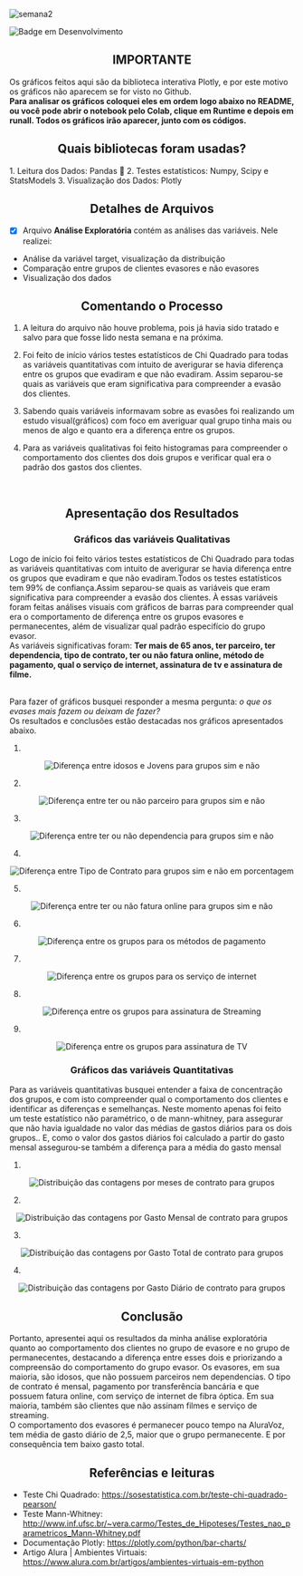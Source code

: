 ![semana2](https://user-images.githubusercontent.com/68445400/170348845-eefb26dc-6677-4649-887f-b882f8f0cd91.jpg)

![Badge em Desenvolvimento](https://img.shields.io/static/v1?label=STATUS&message=CONCLUIDO&color=<COLOR>)

<h2 align ="center"> IMPORTANTE</h2>
Os gráficos feitos aqui são da biblioteca interativa Plotly, e por este motivo os gráficos não aparecem se for visto no Github.<br> 
<b>Para analisar os gráficos coloquei eles em ordem logo abaixo no README, ou você pode abrir o notebook pelo Colab, clique em Runtime e depois em runall. Todos os gráficos irão aparecer, junto com os códigos.</b>

<h2 align ="center"> Quais bibliotecas foram usadas?</h2>
1. Leitura dos Dados: Pandas 🐼
2. Testes estatísticos: Numpy, Scipy e StatsModels
3. Visualização dos Dados: Plotly

<h2 align ="center"> Detalhes de Arquivos</h2>

- [X]  Arquivo **Análise Exploratória** contém as análises das variáveis. Nele realizei:
* Análise da variável target, visualização da distribuição
* Comparação entre grupos de clientes evasores e não evasores
* Visualização dos dados

<h2 align ="center"> Comentando o Processo</h2>

1. A leitura do arquivo não houve problema, pois já havia sido tratado e salvo para que fosse lido nesta semana e na próxima.

2. Foi feito de início vários testes estatísticos de Chi Quadrado para todas as variáveis quantitativas com intuito de
averigurar se havia diferença entre os grupos que evadiram e que não evadiram. Assim separou-se quais as variáveis que eram significativa para 
compreender a evasão dos clientes.<br>

3. Sabendo quais variáveis informavam sobre as evasões foi realizando um estudo visual(gráficos) com foco em averiguar qual grupo tinha mais ou menos de algo e quanto era
a diferença entre os grupos.

4. Para as variáveis qualitativas foi feito histogramas para compreender o comportamento dos clientes dos dois grupos e verificar qual era 
o padrão dos gastos dos clientes.
<br>
<h2 align ="center"> Apresentação dos Resultados</h2>

<h3 align= "center">Gráficos das variáveis Qualitativas</h3>

Logo de início foi feito vários testes estatísticos de Chi Quadrado para todas as variáveis quantitativas com intuito de
averigurar se havia diferença entre os grupos que evadiram e que não evadiram.Todos os testes estatísticos tem 99% de confiança.Assim separou-se quais as variáveis que eram significativa para 
compreender a evasão dos clientes. À essas variáveis foram feitas análises visuais com gráficos de barras para compreender qual era o comportamento de diferença entre os grupos evasores e permanecentes, além de visualizar qual padrão especifício do grupo evasor.<br>
  As variáveis significativas foram: <b>Ter mais de 65 anos, ter parceiro, ter dependencia, tipo de contrato, ter ou não fatura online, método de pagamento,
  qual o serviço de internet, assinatura de tv e assinatura de filme.</b>
  
  <br> Para fazer of gráficos busquei responder a mesma pergunta: <i>o que os evases mais fazem ou deixam de fazer?</i><br>Os resultados e conclusões estão destacadas nos gráficos apresentados abaixo.

<div align= "center">
  
1.
![Diferença entre idosos e Jovens para grupos sim e não](https://user-images.githubusercontent.com/68445400/170505087-381b33e1-18d4-4f84-9b58-2bab412d1f8e.png)
  
2.
![Diferença entre ter ou não parceiro para grupos sim e não](https://user-images.githubusercontent.com/68445400/170505127-a551bf2e-a628-4053-a017-66531a7fcd02.png)
  
3.
![Diferença entre ter ou não dependencia para grupos sim e não](https://user-images.githubusercontent.com/68445400/170505233-195e33c2-005e-44df-96a7-fe19cf8d0c9c.png)
  
4.
![Diferença entre Tipo de Contrato para grupos sim e não em porcentagem](https://user-images.githubusercontent.com/68445400/170505160-5e09b6c5-5be9-4831-93a2-4ab1778ca725.png)
  
5.
![Diferença entre ter ou não fatura online para grupos sim e não](https://user-images.githubusercontent.com/68445400/170505310-7bec0035-d010-4580-a3c6-bd6270006174.png)
  
6.
![Diferença entre os grupos para os métodos de pagamento](https://user-images.githubusercontent.com/68445400/170505558-063fbc81-e25e-4974-9801-9f9b2e83db69.png)
  
7.
![Diferença entre os grupos para os serviço de internet](https://user-images.githubusercontent.com/68445400/170509675-b06dfa56-21d5-4981-8758-23c5f2d35679.png)

  
8.
![Diferença entre os grupos para assinatura de Streaming](https://user-images.githubusercontent.com/68445400/170505646-caee2f53-9cc1-4046-b8fe-15fd8d2cad5f.png)
  
9.
![Diferença entre os grupos para assinatura de TV](https://user-images.githubusercontent.com/68445400/170505655-629915a0-c5fe-4540-8738-652ace9c7fc3.png)
  
</div>

<h3 align= "center">Gráficos das variáveis Quantitativas</h3>

Para as variáveis quantitativas busquei entender a faixa de concentração dos grupos, e com isto compreender qual o comportamento dos clientes e identificar as diferenças e semelhanças. Neste momento apenas foi feito um teste estatístico não paramétrico, o de mann-whitney, para assegurar que não havia igualdade no valor das médias de gastos diários para os dois grupos.. E, como o valor dos gastos diários foi calculado a partir do gasto mensal assegurou-se também a diferença para a média do gasto mensal

<div align = "center">
  
  1.
  ![Distribuição das contagens por meses de contrato para grupos](https://user-images.githubusercontent.com/68445400/170511817-3fa32c0c-215f-4bf0-8a98-be4e85f4539d.png)

  2.
  ![Distribuição das contagens por Gasto Mensal de contrato para grupos](https://user-images.githubusercontent.com/68445400/170511848-81ef0ccb-7959-401b-af8d-e39617a098f0.png)

  3.
  ![Distribuição das contagens por Gasto Total de contrato para grupos](https://user-images.githubusercontent.com/68445400/170511870-222032c2-201d-4c12-88b1-feadc28a1841.png)

  4.
  ![Distribuição das contagens por Gasto Diário de contrato para grupos](https://user-images.githubusercontent.com/68445400/170511887-1ce838bf-dd1b-495e-855a-21af3e9224f8.png)

  </div>

<h2 align= "center">Conclusão</h2>

Portanto, apresentei aqui os resultados da minha análise exploratória quanto ao comportamento dos clientes no grupo de evasore e no grupo de permanecentes, destacando
a diferença entre esses dois e priorizando a compreensão do comportamento do grupo evasor. Os evasores, em sua maioria, são idosos, que não possuem parceiros nem dependencias. O tipo de contrato é mensal, pagamento por transferência bancária e que possuem fatura online, com serviço de internet de fibra óptica. Em sua maioria, também são clientes que não assinam filmes e serviço de streaming.<br> O comportamento dos evasores é permanecer pouco tempo na AluraVoz, tem média de gasto diário de 2,5, maior que o grupo permanecente. E por consequência tem baixo gasto total.

<h2 align ="center">Referências e leituras</h2>

* Teste Chi Quadrado: https://sosestatistica.com.br/teste-chi-quadrado-pearson/
* Teste Mann-Whitney: http://www.inf.ufsc.br/~vera.carmo/Testes_de_Hipoteses/Testes_nao_parametricos_Mann-Whitney.pdf
* Documentação Plotly: https://plotly.com/python/bar-charts/
* Artigo Alura | Ambientes Virtuais: https://www.alura.com.br/artigos/ambientes-virtuais-em-python

